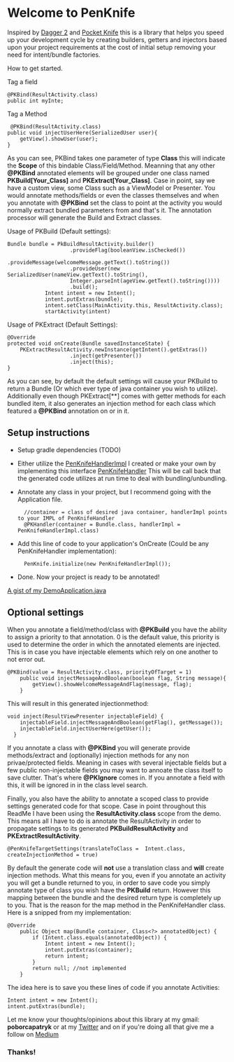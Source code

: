 # Welcome to PenKnife
Inspired by [Dagger 2][dagger-link] and [Pocket Knife][pocket-knife-link] this is a library that helps you speed up your development cycle by creating builders, getters and injectors based upon your project requirements at the cost of initial setup removing your need for intent/bundle factories. 

How to get started.

Tag a field

    @PKBind(ResultActivity.class)
    public int myInte;



Tag a Method

     @PKBind(ResultActivity.class)
    public void injectUserHere(SerializedUser user){
        getView().showUser(user);
    }

As you can see, PKBind takes one parameter of type **Class** this will indicate the **Scope** of this bindable Class/Field/Method. Meanning that any other **@PKBind** annotated elements will be grouped under one class named **PKBuild[Your_Class]** and __PKExtract[Your_Class]__. Case in point, say we have a custom view, some Class such as a ViewModel or Presenter. You would annotate methods/fields or even the classes themselves and when you annotate with **@PKBind** set the class to point at the activity you would normally extract bundled parameters from and that's it. The annotation processor will generate the Build and Extract classes. 

Usage of PKBuild (Default settings):

    Bundle bundle = PkBuildResultActivity.builder()
                        .provideFlag(booleanView.isChecked())
                        .provideMessage(welcomeMessage.getText().toString())
                        .provideUser(new SerializedUser(nameView.getText().toString(),            
                        Integer.parseInt(ageView.getText().toString())))
                        .build();
                Intent intent = new Intent();
                intent.putExtras(bundle);
                intent.setClass(MainActivity.this, ResultActivity.class);
                startActivity(intent)
    
Usage  of PKExtract (Default Settings):

    @Override
    protected void onCreate(Bundle savedInstanceState) {
        PKExtractResultActivity.newInstance(getIntent().getExtras())
                        .inject(getPresenter())
                        .inject(this);
    }

As you can see, by default the default settings will cause your PKBuild to return a Bundle (Or which ever type of java container you wish to utilize). Additionally even though PKExtract[**] comes with getter methods for each bundled item, it also generates an injection method for each class which featured a __@PKBind__ annotation on or in it.

## Setup instructions
* Setup gradle dependencies (TODO)
* Either utilize the [PenKnifeHandlerImpl][penknife-handler-impl] I created or make your own by implementing this interface [PenKnifeHandler][penknife-handler] This will be call back that the generated code utilizes at run time to deal with bundling/unbundling.
* Annotate any class in your project, but I recommend going with the Application file. 

        //container = class of desired java container, handlerImpl points to your IMPL of PenKnifeHandler
        @PKHandler(container = Bundle.class, handlerImpl = PenKnifeHandlerImpl.class)

* Add this line of code to your application's OnCreate (Could be any PenKnifeHandler implementation):

        PenKnife.initialize(new PenKnifeHandlerImpl());
    
* Done. Now your project is ready to be annotated!

[A gist of my DemoApplication.java](https://gist.github.com/patrykpoborca/fd1ec2b75ae5243b5ee3)

## Optional settings
When you annotate a field/method/class with **@PKBuild** you have the ability to assign a priority to that annotation. 0 is the default value, this priority is used to determine the order in which the annotated elements are injected. This is in case you have injectable elements which rely on one another to not error out.

    @PKBind(value = ResultActivity.class, priorityOfTarget = 1)
        public void injectMessageAndBoolean(boolean flag, String message){
            getView().showWelcomeMessageAndFlag(message, flag);
        }
        
This will result in this generated injectionmethod:

    void inject(ResultViewPresenter injectableField) {
        injectableField.injectMessageAndBoolean(getFlag(), getMessage());
        injectableField.injectUserHere(getUser());
      }
      

If you annotate a class with **@PKBind** you will generate provide methods/extract and (optionally) injection methods for any non privae/protected fields. Meaning in cases with several injectable fields but a few public non-injectable fields you may want to annoate the class itself to save clutter. That's where **@PKIgnore** comes in. If you annotate a field with this, it will be ignored in in the class level search.

Finally, you also have the ability to annotate a scoped class to provide settings generated code for that scope. Case in point throughout this ReadMe I have been using the **ResultActivity.class** scope from the demo. This means all I have to do is annotate the ResultActivity in order to propagate settings to its generated **PKBuildResultActivity** and **PKExtractResultActivity**.

    @PenKnifeTargetSettings(translateToClass =  Intent.class, createInjectionMethod = true)


By default the generate code will **not** use a translation class and **will** create injection methods. What this means for you, even if you annotate an activity you will get a bundle returned to you, in order to save code you simply annotate type of class you wish have the **PKBuild** return. However this mapping between the bundle and the desired return type is completely up to you. That is the reason for the map method in the PenKnifeHandler class. Here is a snipped from my implementation:

    @Override
        public Object map(Bundle container, Class<?> annotatedObject) {
            if (Intent.class.equals(annotatedObject)) {
                Intent intent = new Intent();
                intent.putExtras(container);
                return intent;
            }
            return null; //not implemented
        }

The idea here is to save you these lines of code if you annotate Activities:

    Intent intent = new Intent();
    intent.putExtras(bundle);
    

Let me know your thoughts/opinions about this library at my gmail: **poborcapatryk**
or at my [Twitter](https://twitter.com/patrykpoborca) and on if you're doing all that give me a follow on [Medium](https://medium.com/@patrykpoborca/)

### Thanks!

[dagger-link]: http://google.github.io/dagger/
[pocket-knife-link]: https://github.com/hansenji/pocketknife
[penknife-handler-impl]: https://github.com/patrykpoborca/PenKnife/blob/master/penknife-handler/src/main/java/io/patryk/PenKnifeHandlerImpl.java
[penknife-handler]:https://github.com/patrykpoborca/PenKnife/blob/master/penknifeinterfaces/src/main/java/io/patryk/PenKnifeHandler.java
